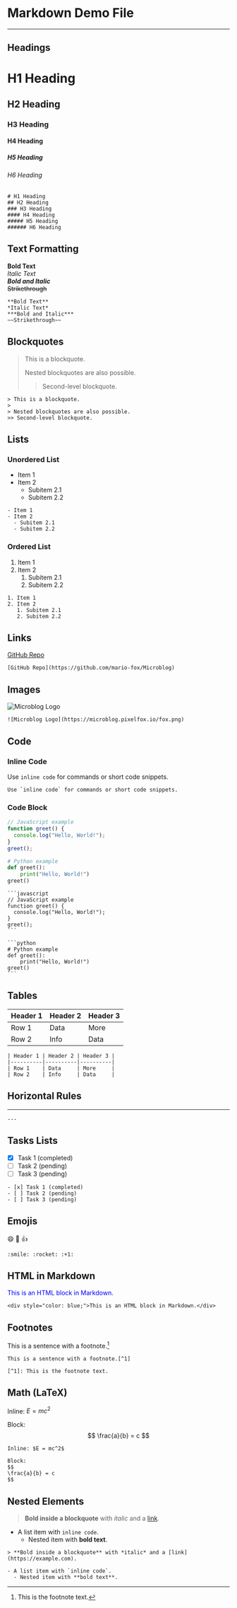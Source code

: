 # Markdown Demo File
---
## Headings

# H1 Heading
## H2 Heading
### H3 Heading
#### H4 Heading
##### H5 Heading
###### H6 Heading

```
# H1 Heading
## H2 Heading
### H3 Heading
#### H4 Heading
##### H5 Heading
###### H6 Heading
```

## Text Formatting

**Bold Text**  
*Italic Text*  
***Bold and Italic***  
~~Strikethrough~~

```
**Bold Text**  
*Italic Text*  
***Bold and Italic***  
~~Strikethrough~~
```

## Blockquotes

> This is a blockquote.
> 
> Nested blockquotes are also possible.
>> Second-level blockquote.

```
> This is a blockquote.
> 
> Nested blockquotes are also possible.
>> Second-level blockquote.
```

## Lists

### Unordered List
- Item 1
- Item 2
  - Subitem 2.1
  - Subitem 2.2

```
- Item 1
- Item 2
  - Subitem 2.1
  - Subitem 2.2
```

### Ordered List
1. Item 1
2. Item 2
   1. Subitem 2.1
   2. Subitem 2.2

```
1. Item 1
2. Item 2
   1. Subitem 2.1
   2. Subitem 2.2
```

## Links
[GitHub Repo](https://github.com/mario-fox/Microblog)

```
[GitHub Repo](https://github.com/mario-fox/Microblog)
```

## Images
![Microblog Logo](https://microblog.pixelfox.io/fox.png)

```
![Microblog Logo](https://microblog.pixelfox.io/fox.png)
```

## Code

### Inline Code
Use `inline code` for commands or short code snippets.

```
Use `inline code` for commands or short code snippets.
```

### Code Block

```javascript
// JavaScript example
function greet() {
  console.log("Hello, World!");
}
greet();
```

```python
# Python example
def greet():
    print("Hello, World!")
greet()
```

````
```javascript
// JavaScript example
function greet() {
  console.log("Hello, World!");
}
greet();
```

```python
# Python example
def greet():
    print("Hello, World!")
greet()
```
````

## Tables

| Header 1 | Header 2 | Header 3 |
|----------|----------|----------|
| Row 1    | Data     | More     |
| Row 2    | Info     | Data     |

```
| Header 1 | Header 2 | Header 3 |
|----------|----------|----------|
| Row 1    | Data     | More     |
| Row 2    | Info     | Data     |
```

## Horizontal Rules

---

```
---
```

## Tasks Lists
- [x] Task 1 (completed)
- [ ] Task 2 (pending)
- [ ] Task 3 (pending)

```
- [x] Task 1 (completed)
- [ ] Task 2 (pending)
- [ ] Task 3 (pending)
```

## Emojis
:smile: :rocket: :+1:

```
:smile: :rocket: :+1:
```

## HTML in Markdown
<div style="color: blue;">This is an HTML block in Markdown.</div>

```
<div style="color: blue;">This is an HTML block in Markdown.</div>
```

## Footnotes
This is a sentence with a footnote.[^1]

[^1]: This is the footnote text.

```
This is a sentence with a footnote.[^1]

[^1]: This is the footnote text.
```

## Math (LaTeX)
Inline: $E = mc^2$

Block:
$$
\frac{a}{b} = c
$$

```
Inline: $E = mc^2$

Block:
$$
\frac{a}{b} = c
$$
```

## Nested Elements

> **Bold inside a blockquote** with *italic* and a [link](https://example.com).

- A list item with `inline code`.
  - Nested item with **bold text**.

```
> **Bold inside a blockquote** with *italic* and a [link](https://example.com).

- A list item with `inline code`.
  - Nested item with **bold text**.
```
